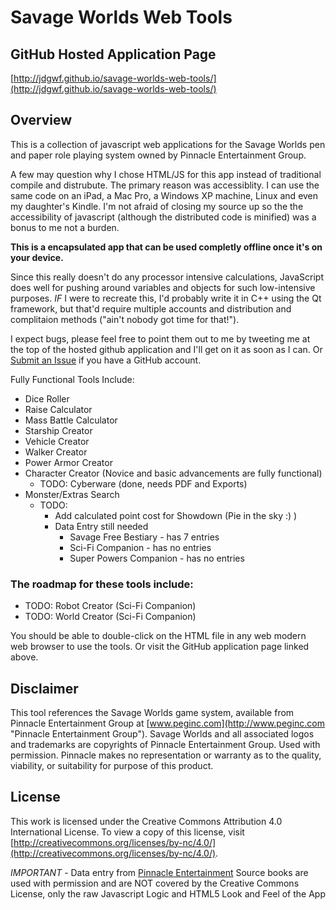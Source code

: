 # Savage Worlds Web Tools

## GitHub Hosted Application Page
[http://jdgwf.github.io/savage-worlds-web-tools/](http://jdgwf.github.io/savage-worlds-web-tools/)

## Overview
This is a collection of javascript web applications for the Savage Worlds pen and paper role playing system owned by Pinnacle Entertainment Group.

A few may question why I chose HTML/JS for this app instead of traditional compile and distrubute. The primary reason was accessiblity. I can use the same code on an iPad, a Mac Pro, a Windows XP machine, Linux and even my daughter's Kindle. I'm not afraid of closing my source up so the the accessibility of javascript (although the distributed code is minified) was a bonus to me not a burden.

**This is a encapsulated app that can be used completly offline once it's on your device.**

Since this really doesn't do any processor intensive calculations, JavaScript does well for pushing around variables and objects for such low-intensive purposes. *IF* I were to recreate this, I'd probably write it in C++ using the Qt framework, but that'd require multiple accounts and distribution and complitaion methods ("ain't nobody got time for that!").

I expect bugs, please feel free to point them out to me by tweeting me at the top of the hosted github application and I'll get on it as soon as I can. Or [Submit an Issue](https://github.com/jdgwf/savage-worlds-web-tools/issues) if you have a GitHub account.

Fully Functional Tools Include:

* Dice Roller
* Raise Calculator
* Mass Battle Calculator
* Starship Creator
* Vehicle Creator
* Walker Creator
* Power Armor Creator
* Character Creator (Novice and basic advancements are fully functional)
	* TODO: Cyberware (done, needs PDF and Exports)
* Monster/Extras Search
	* TODO:
		* Add calculated point cost for Showdown (Pie in the sky :) )
		* Data Entry still needed
			* Savage Free Bestiary - has 7 entries
			* Sci-Fi Companion - has no entries
			* Super Powers Companion - has no entries

### The roadmap for these tools include:

* TODO: Robot Creator (Sci-Fi Companion)
* TODO: World Creator (Sci-Fi Companion)

You should be able to double-click on the HTML file in any web modern web browser to use the tools. Or visit the GitHub application page linked above.

## Disclaimer
This tool references the Savage Worlds game system, available from Pinnacle Entertainment Group at [www.peginc.com](http://www.peginc.com "Pinnacle Entertainment Group"). Savage Worlds and all associated logos and trademarks are copyrights of Pinnacle Entertainment Group. Used with permission. Pinnacle makes no representation or warranty as to the quality, viability, or suitability for purpose of this product.

## License
This work is licensed under the Creative Commons Attribution 4.0 International License. To view a copy of this license, visit [http://creativecommons.org/licenses/by-nc/4.0/](http://creativecommons.org/licenses/by-nc/4.0/).

*IMPORTANT* - Data entry from [Pinnacle Entertainment](http://www.peginc.com "Pinnacle Entertainment Group") Source books are used with permission and are NOT covered by the Creative Commons License, only the raw Javascript Logic and HTML5 Look and Feel of the App
